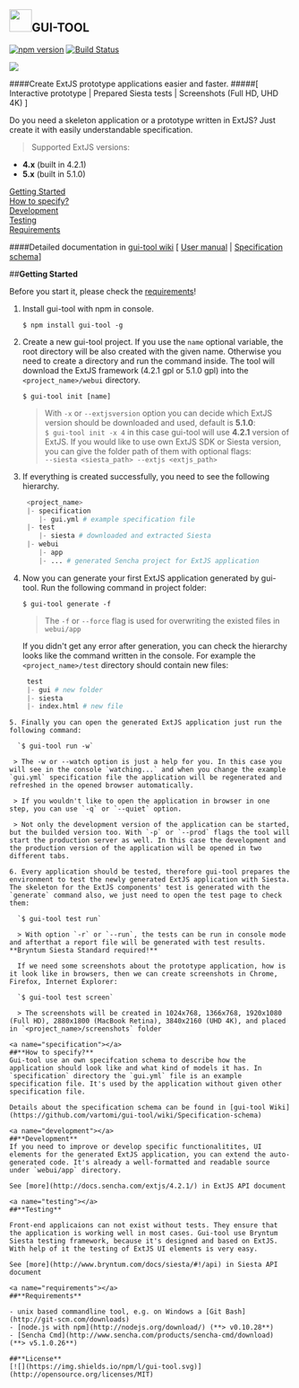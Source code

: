 
<a href="#"><img src="https://raw.githubusercontent.com/vartomi/gui-tool/master/gui_tool_logo.png" height="40"></a>**GUI-TOOL**
----------------------

[![npm version](https://badge.fury.io/js/gui-tool.svg)](http://badge.fury.io/js/gui-tool)
[![Build Status](https://travis-ci.org/vartomi/gui-tool.svg?branch=master)](https://travis-ci.org/vartomi/gui-tool)

[![](https://img.shields.io/npm/dm/gui-tool.svg)](https://www.npmjs.com/package/gui-tool)

####Create ExtJS prototype applications easier and faster.
#####[ Interactive prototype | Prepared Siesta tests | Screenshots (Full HD, UHD 4K) ]

Do you need a skeleton application or a prototype written in ExtJS? Just create it with easily understandable specification.
  > Supported ExtJS versions:
 - <b>4.x</b> (built in 4.2.1)
 - <b>5.x</b> (built in 5.1.0)

[Getting Started](#getting-started)<br/>
[How to specify?](#specification)<br/>
[Development](#development)<br/>
[Testing](#testing)<br/>
[Requirements](#requirements)

####Detailed documentation in [gui-tool wiki](https://github.com/vartomi/gui-tool/wiki)
[ [User manual](https://github.com/vartomi/gui-tool/wiki/User-manual) | [Specification schema](https://github.com/vartomi/gui-tool/wiki/Specification-schema)]

##**Getting Started**

Before you start it, please check the [requirements](#requirements)!

 1.  Install gui-tool with npm in console.
      
      `$ npm install gui-tool -g`
 
 
 2. Create a new gui-tool project. If you use the `name` optional variable, the root directory will be also created with the given name. Otherwise you need to create a directory and run the command inside. The tool will download the ExtJS framework (4.2.1 gpl or 5.1.0 gpl) into the `<project_name>/webui` directory. 
 
     `$ gui-tool init [name]`
    > With `-x` or `--extjsversion` option you can decide which ExtJS version should be downloaded and used, default is <b>5.1.0</b>:
      <br/> `$ gui-tool init -x 4` in this case gui-tool will use <b>4.2.1</b> version of ExtJS.
    > If you would like to use own ExtJS SDK or Siesta version, you can give the folder path of them with optional flags:
      <br/>`--siesta <siesta_path> --extjs <extjs_path>`
    

 
 3. If everything is created successfully, you need to see the following hierarchy.
    ```python
     <project_name>
     |- specification
        |- gui.yml # example specification file
     |- test
        |- siesta # downloaded and extracted Siesta
     |- webui
        |- app
        |- ... # generated Sencha project for ExtJS application
    ```
    
 4. Now you can generate your first ExtJS application generated by gui-tool. Run the following command in project folder:
    
    `$ gui-tool generate -f`

    > The `-f` or `--force` flag is used for overwriting the existed files in `webui/app`

    If you didn't get any error after generation, you can check the hierarchy looks like the command written in the console. For example the `<project_name>/test` directory should contain new files:
    ```python
     test
     |- gui # new folder
     |- siesta
     |- index.html # new file
  ```
 5. Finally you can open the generated ExtJS application just run the following command:
 
    `$ gui-tool run -w`

   > The -w or --watch option is just a help for you. In this case you will see in the console `watching...` and when you change the example `gui.yml` specification file the application will be regenerated and refreshed in the opened browser automatically.

   > If you wouldn't like to open the application in browser in one step, you can use `-q` or `--quiet` option.
   
   > Not only the development version of the application can be started, but the builded version too. With `-p` or `--prod` flags the tool will start the production server as well. In this case the development and the production version of the application will be opened in two different tabs.
   
 6. Every application should be tested, therefore gui-tool prepares the environment to test the newly generated ExtJS application with Siesta. The skeleton for the ExtJS components' test is generated with the `generate` command also, we just need to open the test page to check them:

    `$ gui-tool test run`
    
    > With option `-r` or `--run`, the tests can be run in console mode and afterthat a report file will be generated with test results. **Bryntum Siesta Standard required!**
    
    If we need some screenshots about the prototype application, how is it look like in browsers, then we can create screenshots in Chrome, Firefox, Internet Explorer:
    
    `$ gui-tool test screen`
    
    > The screenshots will be created in 1024x768, 1366x768, 1920x1080 (Full HD), 2880x1800 (MacBook Retina), 3840x2160 (UHD 4K), and placed in `<project_name>/screenshots` folder
   
<a name="specification"></a>
##**How to specify?**
Gui-tool use an own specifcation schema to describe how the application should look like and what kind of models it has. In `specification` directory the `gui.yml` file is an example specification file. It's used by the application without given other specification file.

Details about the specification schema can be found in [gui-tool Wiki](https://github.com/vartomi/gui-tool/wiki/Specification-schema)

<a name="development"></a>
##**Development**
If you need to improve or develop specific functionalitites, UI elements for the generated ExtJS application, you can extend the auto-generated code. It's already a well-formatted and readable source under `webui/app` directory.

See [more](http://docs.sencha.com/extjs/4.2.1/) in ExtJS API document

<a name="testing"></a>
##**Testing**

Front-end applicaions can not exist without tests. They ensure that the application is working well in most cases. Gui-tool use Bryntum Siesta testing framework, because it's designed and based on ExtJS. With help of it the testing of ExtJS UI elements is very easy.

See [more](http://www.bryntum.com/docs/siesta/#!/api) in Siesta API document

<a name="requirements"></a>
##**Requirements**

 - unix based commandline tool, e.g. on Windows a [Git Bash](http://git-scm.com/downloads)
 - [node.js with npm](http://nodejs.org/download/) (**> v0.10.28**)
 - [Sencha Cmd](http://www.sencha.com/products/sencha-cmd/download) (**> v5.1.0.26**)

##**License**
[![](https://img.shields.io/npm/l/gui-tool.svg)](http://opensource.org/licenses/MIT)
